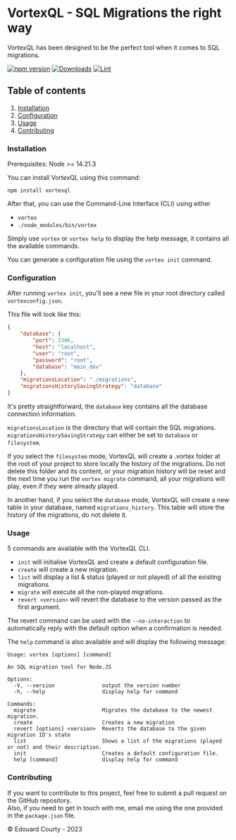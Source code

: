 # VortexQL - SQL Migrations the right way

VortexQL has been designed to be the perfect tool when it comes to SQL migrations.  

[![npm version](https://img.shields.io/npm/v/vortexql.svg)](https://www.npmjs.com/package/vortexql)
[![Downloads](https://img.shields.io/npm/dm/vortexql.svg)](https://www.npmjs.com/package/vortexql)
[![Lint](https://github.com/EdouardCourty/vortexql/actions/workflows/lint.yml/badge.svg)](https://github.com/EdouardCourty/vortexql/actions/workflows/lint.yml)

## Table of contents

1. [Installation](#installation)
2. [Configuration](#configuration)
3. [Usage](#usage)
4. [Contributing](#contributing)

### Installation

Prerequisites: Node >= 14.21.3

You can install VortexQL using this command:
```shell
npm install vortexql
```

After that, you can use the Command-Line Interface (CLI) using either
- `vortex`
- `./node_modules/bin/vortex`

Simply use `vortex` or `vortex help` to display the help message, it contains all the available commands.

You can generate a configuration file using the `vortex init` command.

### Configuration

After running `vortex init`, you'll see a new file in your root directory called `vortexconfig.json`.

This file will look like this:
```json
{
    "database": {
        "port": 3306,
        "host": "localhost",
        "user": "root",
        "password": "root",
        "database": "main_dev"
    },
    "migrationsLocation": "./migrations",
    "migrationsHistorySavingStrategy": "database"
}
```

It's pretty straightforward, the `database` key contains all the database connection information.

`migrationsLocation` is the directory that will contain the SQL migrations.  
`migrationsHistorySavingStrategy` can either be set to `database` or `filesystem`.

If you select the `filesystem` mode, VortexQL will create a .vortex folder at the root of your project to store locally the history of the migrations.
Do not delete this folder and its content, or your migration history will be reset and the next time you run the `vortex migrate` command, all your migrations will play, even if they were already played.

In another hand, if you select the `database` mode, VortexQL will create a new table in your database, named `migrations_history`.
This table will store the history of the migrations, do not delete it.

### Usage

5 commands are available with the VortexQL CLI.

- `init` will initialise VortexQL and create a default configuration file.
- `create` will create a new migration.
- `list` will display a list & status (played or not played) of all the existing migrations.
- `migrate` will execute all the non-played migrations.
- `revert <version>` will revert the database to the version passed as the first argument.

The revert command can be used with the `--no-interaction` to automatically reply with the default option when a confirmation is needed.

The `help` command is also available and will display the following message:
```text
Usage: vortex [options] [command]

An SQL migration tool for Node.JS

Options:
  -V, --version               output the version number
  -h, --help                  display help for command

Commands:
  migrate                     Migrates the database to the newest migration.
  create                      Creates a new migration
  revert [options] <version>  Reverts the database to the given migration ID's state
  list                        Shows a list of the migrations (played or not) and their description.
  init                        Creates a default configuration file.
  help [command]              display help for command
```

### Contributing

If you want to contribute to this project, feel free to submit a pull request on the GitHub repository.  
Also, if you need to get in touch with me, email me using the one provided in the `package.json` file.

&copy; Edouard Courty - 2023
